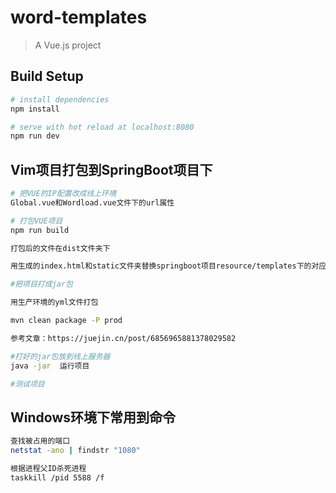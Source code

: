 # word-templates

> A Vue.js project

## Build Setup

``` bash
# install dependencies
npm install

# serve with hot reload at localhost:8080
npm run dev
```

## Vim项目打包到SpringBoot项目下

``` bash
# 把VUE的IP配置改成线上环境
Global.vue和Wordload.vue文件下的url属性

# 打包VUE项目
npm run build

打包后的文件在dist文件夹下

用生成的index.html和static文件夹替换springboot项目resource/templates下的对应文件

#把项目打成jar包

用生产环境的yml文件打包

mvn clean package -P prod

参考文章：https://juejin.cn/post/6856965881378029582

#打好的jar包放到线上服务器
java -jar  运行项目

#测试项目
```

## Windows环境下常用到命令

``` bash
查找被占用的端口
netstat -ano | findstr "1080"

根据进程父ID杀死进程
taskkill /pid 5588 /f
```
